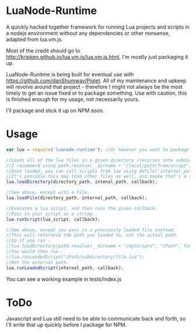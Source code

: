 LuaNode-Runtime
===============

A quickly hacked together framework for running Lua projects and scripts in a nodejs environment without any dependencies or other nonsense, adapted from lua.vm.js.

Most of the credit should go to http://kripken.github.io/lua.vm.js/lua.vm.js.html, I'm mostly just packaging it up.

LuaNode-Runitme is being built for eventual use with https://github.com/danShumway/Piglet.  All of my maintenance and upkeep will revolve around that project - therefore I might not always be the most timely to get an issue fixed or to package something.  Use with caution, this is finished enough for my usage, not necessarily yours.

I'll package and stick it up on NPM soon.

Usage
==============

```js
var lua = require('luanode-runtime'); //Or however you want to package it.

//Loads all of the lua files in a given directory (recurses into subdirectory) to an internal directory of your choice.
//I recommend using path.resolve(__dirname + "/local/path/from/script"), to simplify and remove errors.
//Once loaded, you can call scripts from loa using dofile('internal_path/file.lua')
//It's possible this may load other files as well, and maybe that's a thing you want for internal lua referencing?  So many possiblities!
lua.loadDirectory(directory_path, intenal_path, callback);

//See above, except with a file.
lua.loadFile(directory_path, internal_path, callback);

//Executes a lua script, and then runs the given callback.
//Pass in your script as a string.
lua.runScript(lua_script, callback);

//See above, except you pass in a previously loaded file instead.
//This will reference the path you loaded to, not the actual path.
//So if you ran - 
//lua.loadDirectory(path.resolve(__dirname + "/myScripts", "iPath", function() { });
//You would then run - 
//lua.runLoadedScript("iPath/subdirectory/file.lua");
//Not the external path.
lua.runLoadedScript(internal_path, callback);

```

You can see a working example in tests/index.js

ToDo
===============
Javascript and Lua still need to be able to communicate back and forth, so I'll write that up quickly before I package for NPM.
